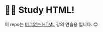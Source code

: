 # 👩‍💻 Study HTML!


이 repo는 [버그없는 HTML](https://edu.goorm.io/lecture/16396/%EA%B9%80%EB%B2%84%EA%B7%B8%EC%9D%98-%EB%B2%84%EA%B7%B8-%EC%97%86%EB%8A%94-html) 강의 연습용 입니다. 😊